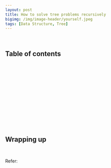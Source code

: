 ```yaml
---
layout: post
title: How to solve tree problems recursively
bigimg: /img/image-header/yourself.jpeg
tags: [Data Structure, Tree]
---
```





<br>

## Table of contents





<br>

## 





<br>

## 






<br>

## 




<br>

## 




<br>

## Wrapping up




<br>

Refer:

[]()